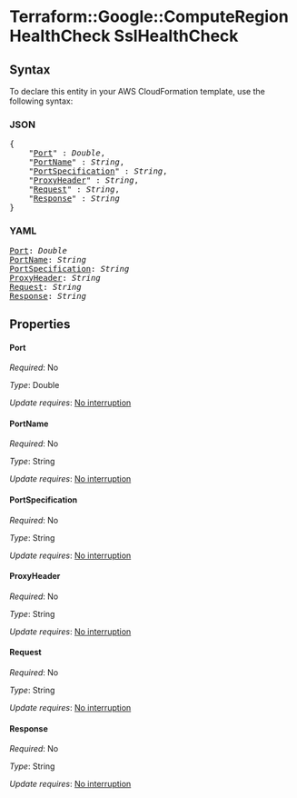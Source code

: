 # Terraform::Google::ComputeRegionHealthCheck SslHealthCheck

## Syntax

To declare this entity in your AWS CloudFormation template, use the following syntax:

### JSON

<pre>
{
    "<a href="#port" title="Port">Port</a>" : <i>Double</i>,
    "<a href="#portname" title="PortName">PortName</a>" : <i>String</i>,
    "<a href="#portspecification" title="PortSpecification">PortSpecification</a>" : <i>String</i>,
    "<a href="#proxyheader" title="ProxyHeader">ProxyHeader</a>" : <i>String</i>,
    "<a href="#request" title="Request">Request</a>" : <i>String</i>,
    "<a href="#response" title="Response">Response</a>" : <i>String</i>
}
</pre>

### YAML

<pre>
<a href="#port" title="Port">Port</a>: <i>Double</i>
<a href="#portname" title="PortName">PortName</a>: <i>String</i>
<a href="#portspecification" title="PortSpecification">PortSpecification</a>: <i>String</i>
<a href="#proxyheader" title="ProxyHeader">ProxyHeader</a>: <i>String</i>
<a href="#request" title="Request">Request</a>: <i>String</i>
<a href="#response" title="Response">Response</a>: <i>String</i>
</pre>

## Properties

#### Port

_Required_: No

_Type_: Double

_Update requires_: [No interruption](https://docs.aws.amazon.com/AWSCloudFormation/latest/UserGuide/using-cfn-updating-stacks-update-behaviors.html#update-no-interrupt)

#### PortName

_Required_: No

_Type_: String

_Update requires_: [No interruption](https://docs.aws.amazon.com/AWSCloudFormation/latest/UserGuide/using-cfn-updating-stacks-update-behaviors.html#update-no-interrupt)

#### PortSpecification

_Required_: No

_Type_: String

_Update requires_: [No interruption](https://docs.aws.amazon.com/AWSCloudFormation/latest/UserGuide/using-cfn-updating-stacks-update-behaviors.html#update-no-interrupt)

#### ProxyHeader

_Required_: No

_Type_: String

_Update requires_: [No interruption](https://docs.aws.amazon.com/AWSCloudFormation/latest/UserGuide/using-cfn-updating-stacks-update-behaviors.html#update-no-interrupt)

#### Request

_Required_: No

_Type_: String

_Update requires_: [No interruption](https://docs.aws.amazon.com/AWSCloudFormation/latest/UserGuide/using-cfn-updating-stacks-update-behaviors.html#update-no-interrupt)

#### Response

_Required_: No

_Type_: String

_Update requires_: [No interruption](https://docs.aws.amazon.com/AWSCloudFormation/latest/UserGuide/using-cfn-updating-stacks-update-behaviors.html#update-no-interrupt)

